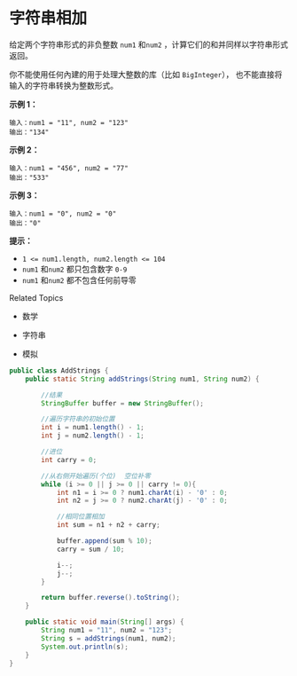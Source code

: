 # 字符串相加

给定两个字符串形式的非负整数 `num1` 和`num2` ，计算它们的和并同样以字符串形式返回。

你不能使用任何內建的用于处理大整数的库（比如 `BigInteger`）， 也不能直接将输入的字符串转换为整数形式。



**示例 1：**

```
输入：num1 = "11", num2 = "123"
输出："134"
```

**示例 2：**

```
输入：num1 = "456", num2 = "77"
输出："533"
```

**示例 3：**

```
输入：num1 = "0", num2 = "0"
输出："0"
```





**提示：**

- `1 <= num1.length, num2.length <= 104`
- `num1` 和`num2` 都只包含数字 `0-9`
- `num1` 和`num2` 都不包含任何前导零

Related Topics

- 数学

- 字符串

- 模拟

```java
public class AddStrings {
    public static String addStrings(String num1, String num2) {

        //结果
        StringBuffer buffer = new StringBuffer();

        //遍历字符串的初始位置
        int i = num1.length() - 1;
        int j = num2.length() - 1;

        //进位
        int carry = 0;

        //从右侧开始遍历(个位)  空位补零
        while (i >= 0 || j >= 0 || carry != 0){
            int n1 = i >= 0 ? num1.charAt(i) - '0' : 0;
            int n2 = j >= 0 ? num2.charAt(j) - '0' : 0;

            //相同位置相加
            int sum = n1 + n2 + carry;

            buffer.append(sum % 10);
            carry = sum / 10;

            i--;
            j--;
        }

        return buffer.reverse().toString();
    }

    public static void main(String[] args) {
        String num1 = "11", num2 = "123";
        String s = addStrings(num1, num2);
        System.out.println(s);
    }
}
```

